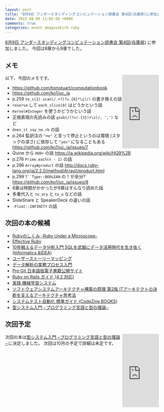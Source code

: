 ```yaml
---
layout: post
title: "8月9日 アンダースタンディングコンピュテーション読書会 第4回(兵庫県)に参加しました"
date: 2015-08-09 13:02:58 +0900
comments: true
categories: event amagasakirb ruby
---
```

[8月9日 アンダースタンディングコンピュテーション読書会 第4回(兵庫県)](http://kokucheese.com/event/index/322444/ "8月9日 アンダースタンディングコンピュテーション読書会 第4回(兵庫県)")
に参加しました。
今回は8章から9章でした。

<!--more-->

## メモ

<div style="float:right">
<iframe src="http://rcm-fe.amazon-adsystem.com/e/cm?lt1=_blank&amp;bc1=000000&amp;IS2=1&amp;bg1=FFFFFF&amp;fc1=000000&amp;lc1=0000FF&amp;t=znz-22&amp;o=9&amp;p=8&amp;l=as4&amp;m=amazon&amp;f=ifr&amp;ref=ss_til&amp;asins=487311697X" style="width:120px;height:240px;" scrolling="no" marginwidth="0" marginheight="0" frameborder="0"></iframe>
</div>

以下、今回のメモです。

- https://github.com/tomstuart/computationbook
- https://github.com/ko1/uc_ja
- p.259 `to_s(2).scan(/.+?(?=.{8}*\z)/)` の書き換えの話
- `reserve` して `each_slice(8)` はどうかという話
- `Kernel#Integer` を使うかどうかという話
- 正規表現の先読みの話 `gsub(/(?=(.{3})+\z)/, ',')` など
- `does_it_say_no.rb` の話
- p.264 監訳注の `"no"` と言って停止というのは環境 (スタックの深さ) に依存して `"yes"` になることもある https://github.com/ko1/uc_ja/issues/7
- Quine から `HQ9+` の話 https://ja.wikipedia.org/wiki/HQ9%2B
- p.276 `Prime.each(n - 1)` の話
- p.296 `Array#product` の話 http://docs.ruby-lang.org/ja/2.2.0/method/Array/i/product.html
- p.299 `T``Type::BOOLEAN` の `T` が余分? https://github.com/ko1/uc_ja/issues/8
- 8章は時間がかかったが9章はすんなり読めた話
- 多重代入と `to_ary` と `to_a` などの話
- SlideShare と SpeakerDeck の違いの話
- `-Float::INFINITY` の話

## 次回の本の候補

- <a href="http://www.amazon.co.jp/gp/product/4274050653/ref=as_li_ss_tl?ie=UTF8&amp;camp=247&amp;creative=7399&amp;creativeASIN=4274050653&amp;linkCode=as2&amp;tag=znz-22">Rubyのしくみ -Ruby Under a Microscope-</a><img src="http://ir-jp.amazon-adsystem.com/e/ir?t=znz-22&amp;l=as2&amp;o=9&amp;a=4274050653" width="1" height="1" border="0" alt="" style="border:none !important; margin:0px !important;" />
- <a href="http://www.amazon.co.jp/gp/product/4798139823/ref=as_li_ss_tl?ie=UTF8&amp;camp=247&amp;creative=7399&amp;creativeASIN=4798139823&amp;linkCode=as2&amp;tag=znz-22">Effective Ruby</a><img src="http://ir-jp.amazon-adsystem.com/e/ir?t=znz-22&amp;l=as2&amp;o=9&amp;a=4798139823" width="1" height="1" border="0" alt="" style="border:none !important; margin:0px !important;" />
- <a href="http://www.amazon.co.jp/gp/product/4797376279/ref=as_li_ss_tl?ie=UTF8&amp;camp=247&amp;creative=7399&amp;creativeASIN=4797376279&amp;linkCode=as2&amp;tag=znz-22">10年戦えるデータ分析入門 SQLを武器にデータ活用時代を生き抜く (Informatics &amp;IDEA)</a><img src="http://ir-jp.amazon-adsystem.com/e/ir?t=znz-22&amp;l=as2&amp;o=9&amp;a=4797376279" width="1" height="1" border="0" alt="" style="border:none !important; margin:0px !important;" />
- <a href="http://www.amazon.co.jp/gp/product/4873117321/ref=as_li_ss_tl?ie=UTF8&amp;camp=247&amp;creative=7399&amp;creativeASIN=4873117321&amp;linkCode=as2&amp;tag=znz-22">ユーザーストーリーマッピング</a><img src="http://ir-jp.amazon-adsystem.com/e/ir?t=znz-22&amp;l=as2&amp;o=9&amp;a=4873117321" width="1" height="1" border="0" alt="" style="border:none !important; margin:0px !important;" />
- <a href="http://www.amazon.co.jp/gp/product/4627817711/ref=as_li_ss_tl?ie=UTF8&amp;camp=247&amp;creative=7399&amp;creativeASIN=4627817711&amp;linkCode=as2&amp;tag=znz-22">データ解析の実務プロセス入門</a><img src="http://ir-jp.amazon-adsystem.com/e/ir?t=znz-22&amp;l=as2&amp;o=9&amp;a=4627817711" width="1" height="1" border="0" alt="" style="border:none !important; margin:0px !important;" />
- [Pro Git 日本語版電子書籍公開サイト](https://progit-ja.github.io/ "Pro Git 日本語版電子書籍公開サイト")
- [Ruby on Rails ガイド (4.2 対応)](http://railsguides.jp/index.html "Ruby on Rails ガイド (4.2 対応)")
- <a href="http://www.amazon.co.jp/gp/product/4873116988/ref=as_li_ss_tl?ie=UTF8&amp;camp=247&amp;creative=7399&amp;creativeASIN=4873116988&amp;linkCode=as2&amp;tag=znz-22">実践 機械学習システム</a><img src="http://ir-jp.amazon-adsystem.com/e/ir?t=znz-22&amp;l=as2&amp;o=9&amp;a=4873116988" width="1" height="1" border="0" alt="" style="border:none !important; margin:0px !important;" />
- <a href="http://www.amazon.co.jp/gp/product/4797376724/ref=as_li_ss_tl?ie=UTF8&amp;camp=247&amp;creative=7399&amp;creativeASIN=4797376724&amp;linkCode=as2&amp;tag=znz-22">ソフトウェアシステムアーキテクチャ構築の原理 第2版 ITアーキテクトの決断を支えるアーキテクチャ思考法</a><img src="http://ir-jp.amazon-adsystem.com/e/ir?t=znz-22&amp;l=as2&amp;o=9&amp;a=4797376724" width="1" height="1" border="0" alt="" style="border:none !important; margin:0px !important;" />
- <a href="http://www.amazon.co.jp/gp/product/4798139211/ref=as_li_ss_tl?ie=UTF8&amp;camp=247&amp;creative=7399&amp;creativeASIN=4798139211&amp;linkCode=as2&amp;tag=znz-22">システムテスト自動化 標準ガイド (CodeZine BOOKS)</a><img src="http://ir-jp.amazon-adsystem.com/e/ir?t=znz-22&amp;l=as2&amp;o=9&amp;a=4798139211" width="1" height="1" border="0" alt="" style="border:none !important; margin:0px !important;" />
- <a href="http://www.amazon.co.jp/gp/product/4274069117/ref=as_li_ss_tl?ie=UTF8&amp;camp=247&amp;creative=7399&amp;creativeASIN=4274069117&amp;linkCode=as2&amp;tag=znz-22">型システム入門 −プログラミング言語と型の理論−</a><img src="http://ir-jp.amazon-adsystem.com/e/ir?t=znz-22&amp;l=as2&amp;o=9&amp;a=4274069117" width="1" height="1" border="0" alt="" style="border:none !important; margin:0px !important;" />

## 次回予定

<div style="float:right">
<iframe src="http://rcm-fe.amazon-adsystem.com/e/cm?lt1=_blank&amp;bc1=000000&amp;IS2=1&amp;bg1=FFFFFF&amp;fc1=000000&amp;lc1=0000FF&amp;t=znz-22&amp;o=9&amp;p=8&amp;l=as4&amp;m=amazon&amp;f=ifr&amp;ref=ss_til&amp;asins=4274069117" style="width:120px;height:240px;" scrolling="no" marginwidth="0" marginheight="0" frameborder="0"></iframe>
</div>

次回の本は<a href="http://www.amazon.co.jp/gp/product/4274069117/ref=as_li_ss_tl?ie=UTF8&amp;camp=247&amp;creative=7399&amp;creativeASIN=4274069117&amp;linkCode=as2&amp;tag=znz-22">型システム入門 −プログラミング言語と型の理論−</a><img src="http://ir-jp.amazon-adsystem.com/e/ir?t=znz-22&amp;l=as2&amp;o=9&amp;a=4274069117" width="1" height="1" border="0" alt="" style="border:none !important; margin:0px !important;" />に決定しました。
次回は10月の予定で詳細は未定です。
